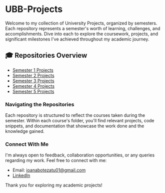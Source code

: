 # UBB-Projects

Welcome to my collection of University Projects, organized by semesters. Each repository represents a semester's worth of learning, challenges, and accomplishments. Dive into each to explore the coursework, projects, and significant milestones I've achieved throughout my academic journey.

## 🎓 Repositories Overview

- [Semester 1 Projects](https://github.com/IoanaBotezatu01/Semester-1)
- [Semester 2 Projects](https://github.com/IoanaBotezatu01/Semester-2)
- [Semester 3 Projects](https://github.com/IoanaBotezatu01/Semester-3)
- [Semester 4 Projects](https://github.com/IoanaBotezatu01/Semester-4)
- [Semester 5 Projects]()


### Navigating the Repositories

Each repository is structured to reflect the courses taken during the semester. Within each course's folder, you'll find relevant projects, code snippets, and documentation that showcase the work done and the knowledge gained.

### Connect With Me

I'm always open to feedback, collaboration opportunities, or any queries regarding my work. Feel free to connect with me:

- Email: ioanabotezatu01@gmail.com
- [LinkedIn](https://www.linkedin.com/in/ioana-botezatu-4854a42b9/)

Thank you for exploring my academic projects!
